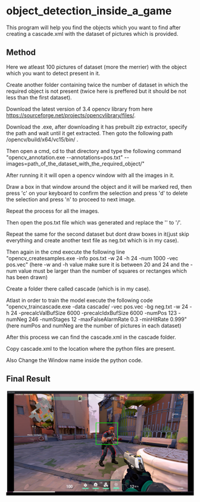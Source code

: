 # object_detection_inside_a_game

This program will help you find the objects which you want to find after creating a cascade.xml with the dataset of pictures which is provided.

## Method ##
Here we atleast 100 pictures of dataset (more the merrier) with the object which you want to detect present in it.


Create another folder containing twice the number of dataset in which the required object is not present (twice here is preffered but it should be not less than the first dataset).


Download the latest version of 3.4 opencv library from here https://sourceforge.net/projects/opencvlibrary/files/.


Download the .exe, after downloading it has prebuilt zip extractor, specify the path and wait until it get extracted.
Then goto the following path /opencv/build/x64/vc15/bin/ .


Then open a cmd, cd to that directory and type the following command "opencv_annotation.exe --annotations=pos.txt" --images=path_of_the_dataset_with_the_required_object/" 


After running it it will open a opencv window with all the images in it. 


Draw a box in that window around the object and it will be marked red, then press 'c' on your keyboard to confirm the selection and press 'd' to delete the selection and press 'n' to proceed to next image.


Repeat the process for all the images.


Then open the pos.txt file which was generated and replace the '\' to '/'.


Repeat the same for the second dataset but dont draw boxes in it(just skip everything and create another text file as neg.txt which is in my case).


Then again in the cmd execute the following line "opencv_createsamples.exe -info pos.txt -w 24 -h 24 -num 1000 -vec pos.vec" (here -w and -h value make sure it is between 20 and 24 and the -num value must be larger than the number of squares or rectanges which has been drawn)


Create a folder there called cascade (which is in my case).


Atlast in order to train the model execute the following code "opencv_traincascade.exe -data cascade/ -vec pos.vec -bg neg.txt -w 24 -h 24 -precalcValBufSize 6000 -precalcIdxBufSize 6000 -numPos 123 -numNeg 246 -numStages 12 -maxFalseAlarmRate 0.3 -minHitRate 0.999" (here numPos and numNeg are the number of pictures in each dataset)


After this process we can find the cascade.xml in the cascade folder.


Copy cascade.xml to the location where the python files are present.


Also Change the Window name inside the python code.


## Final Result ##
![](images/final.jpg)
